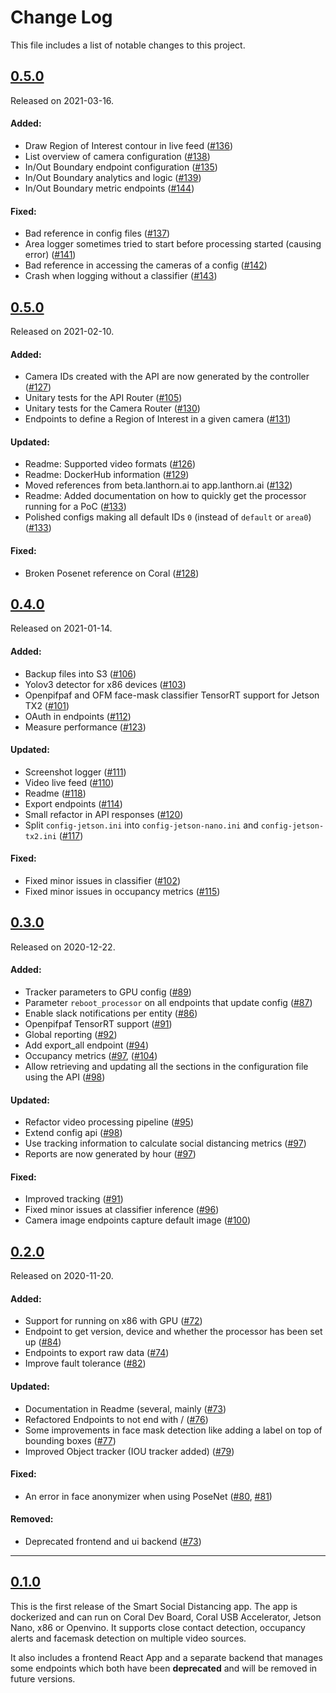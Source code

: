 # Change Log

This file includes a list of notable changes to this project.

## [0.5.0](https://github.com/neuralet/smart-social-distancing/releases/tag/0.6.0)
Released on 2021-03-16.

#### Added:

* Draw Region of Interest contour in live feed ([#136](https://github.com/neuralet/smart-social-distancing/pull/136))
* List overview of camera configuration ([#138](https://github.com/neuralet/smart-social-distancing/pull/138))
* In/Out Boundary endpoint configuration ([#135](https://github.com/neuralet/smart-social-distancing/pull/135))
* In/Out Boundary analytics and logic ([#139](https://github.com/neuralet/smart-social-distancing/pull/139))
* In/Out Boundary metric endpoints ([#144](https://github.com/neuralet/smart-social-distancing/pull/144))

#### Fixed:

* Bad reference in config files ([#137](https://github.com/neuralet/smart-social-distancing/pull/137))
* Area logger sometimes tried to start before processing started (causing error) ([#141](https://github.com/neuralet/smart-social-distancing/pull/141))
* Bad reference in accessing the cameras of a config ([#142](https://github.com/neuralet/smart-social-distancing/pull/142))
* Crash when logging without a classifier ([#143](https://github.com/neuralet/smart-social-distancing/pull/143))

## [0.5.0](https://github.com/neuralet/smart-social-distancing/releases/tag/0.5.0)
Released on 2021-02-10.

#### Added:

* Camera IDs created with the API are now generated by the controller ([#127](https://github.com/neuralet/smart-social-distancing/pull/127))
* Unitary tests for the API Router ([#105](https://github.com/neuralet/smart-social-distancing/pull/105))
* Unitary tests for the Camera Router ([#130](https://github.com/neuralet/smart-social-distancing/pull/130))
* Endpoints to define a Region of Interest in a given camera ([#131](https://github.com/neuralet/smart-social-distancing/pull/131))

#### Updated:

* Readme: Supported video formats ([#126](https://github.com/neuralet/smart-social-distancing/pull/126))
* Readme: DockerHub information ([#129](https://github.com/neuralet/smart-social-distancing/pull/129))
* Moved references from beta.lanthorn.ai to app.lanthorn.ai ([#132](https://github.com/neuralet/smart-social-distancing/pull/132))
* Readme: Added documentation on how to quickly get the processor running for a PoC ([#133](https://github.com/neuralet/smart-social-distancing/pull/133))
* Polished configs making all default IDs `0` (instead of `default` or `area0`) ([#133](https://github.com/neuralet/smart-social-distancing/pull/133))

#### Fixed:

* Broken Posenet reference on Coral ([#128](https://github.com/neuralet/smart-social-distancing/pull/128))

## [0.4.0](https://github.com/neuralet/smart-social-distancing/releases/tag/0.4.0)
Released on 2021-01-14.

#### Added:

* Backup files into S3 ([#106](https://github.com/neuralet/smart-social-distancing/pull/106))
* Yolov3 detector for x86 devices ([#103](https://github.com/neuralet/smart-social-distancing/pull/103))
* Openpifpaf and OFM face-mask classifier TensorRT support for Jetson TX2 ([#101](https://github.com/neuralet/smart-social-distancing/pull/101))
* OAuth in endpoints ([#112](https://github.com/neuralet/smart-social-distancing/pull/112))
* Measure performance ([#123](https://github.com/neuralet/smart-social-distancing/pull/123))

#### Updated:

* Screenshot logger ([#111](https://github.com/neuralet/smart-social-distancing/pull/111))
* Video live feed ([#110](https://github.com/neuralet/smart-social-distancing/pull/110))
* Readme ([#118](https://github.com/neuralet/smart-social-distancing/pull/118))
* Export endpoints ([#114](https://github.com/neuralet/smart-social-distancing/pull/114))
* Small refactor in API responses ([#120](https://github.com/neuralet/smart-social-distancing/pull/120))
* Split `config-jetson.ini` into  `config-jetson-nano.ini` and `config-jetson-tx2.ini` ([#117](https://github.com/neuralet/smart-social-distancing/pull/117))

#### Fixed:

* Fixed minor issues in classifier ([#102](https://github.com/neuralet/smart-social-distancing/pull/102))
* Fixed minor issues in occupancy metrics ([#115](https://github.com/neuralet/smart-social-distancing/pull/115))


## [0.3.0](https://github.com/neuralet/smart-social-distancing/releases/tag/0.3.0)
Released on 2020-12-22.

#### Added:

* Tracker parameters to GPU config ([#89](https://github.com/neuralet/smart-social-distancing/pull/89))
* Parameter `reboot_processor` on all endpoints that update config ([#87](https://github.com/neuralet/smart-social-distancing/pull/87))
* Enable slack notifications per entity ([#86](https://github.com/neuralet/smart-social-distancing/pull/86))
* Openpifpaf TensorRT support ([#91](https://github.com/neuralet/smart-social-distancing/pull/91))
* Global reporting ([#92](https://github.com/neuralet/smart-social-distancing/pull/92))
* Add export_all endpoint ([#94](https://github.com/neuralet/smart-social-distancing/pull/94))
* Occupancy metrics ([#97](https://github.com/neuralet/smart-social-distancing/pull/97), ([#104](https://github.com/neuralet/smart-social-distancing/pull/104))
* Allow retrieving and updating all the sections in the configuration file using the API ([#98](https://github.com/neuralet/smart-social-distancing/pull/98))

#### Updated:

* Refactor video processing pipeline ([#95](https://github.com/neuralet/smart-social-distancing/pull/95))
* Extend config api ([#98](https://github.com/neuralet/smart-social-distancing/pull/98))
* Use tracking information to calculate social distancing metrics ([#97](https://github.com/neuralet/smart-social-distancing/pull/97))
* Reports are now generated by hour ([#97](https://github.com/neuralet/smart-social-distancing/pull/97))

#### Fixed:

* Improved tracking ([#91](https://github.com/neuralet/smart-social-distancing/pull/91))
* Fixed minor issues at classifier inference ([#96](https://github.com/neuralet/smart-social-distancing/pull/96))
* Camera image endpoints capture default image ([#100](https://github.com/neuralet/smart-social-distancing/pull/100))


## [0.2.0](https://github.com/neuralet/smart-social-distancing/releases/tag/0.2.0)
Released on 2020-11-20.

#### Added:

* Support for running on x86 with GPU ([#72](https://github.com/neuralet/smart-social-distancing/pull/72))
* Endpoint to get version, device and whether the processor has been set up ([#84](https://github.com/neuralet/smart-social-distancing/pull/84))
* Endpoints to export raw data ([#74](https://github.com/neuralet/smart-social-distancing/pull/74))
* Improve fault tolerance ([#82](https://github.com/neuralet/smart-social-distancing/pull/82))

#### Updated:

* Documentation in Readme (several, mainly ([#73](https://github.com/neuralet/smart-social-distancing/pull/73))
* Refactored Endpoints to not end with / ([#76](https://github.com/neuralet/smart-social-distancing/pull/76))
* Some improvements in face mask detection like adding a label on top of bounding boxes ([#77](https://github.com/neuralet/smart-social-distancing/pull/77))
* Improved Object tracker (IOU tracker added) ([#79](https://github.com/neuralet/smart-social-distancing/pull/79))

#### Fixed:

* An error in face anonymizer when using PoseNet ([#80](https://github.com/neuralet/smart-social-distancing/pull/80), [#81](https://github.com/neuralet/smart-social-distancing/pull/81))

#### Removed:

* Deprecated frontend and ui backend ([#73](https://github.com/neuralet/smart-social-distancing/pull/73))

---

## [0.1.0](https://github.com/neuralet/smart-social-distancing/releases/tag/0.1.0)

This is the first release of the Smart Social Distancing app.
The app is dockerized and can run on Coral Dev Board, Coral USB Accelerator, Jetson Nano, x86 or Openvino.
It supports close contact detection, occupancy alerts and facemask detection on multiple video sources.

It also includes a frontend React App and a separate backend that manages some endpoints which both have been **deprecated** and will be removed in future versions.
